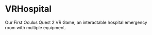 # VRHospital
Our First Oculus Quest 2 VR Game, an interactable hospital emergency room with multiple equipment.
